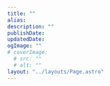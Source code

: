 ```yaml
---
title: ""
alias: 
description: ""
publishDate: 
updatedDate: 
ogImage: ""
# coverImage: 
  # src: ""
  # alt: ""
layout: "../layouts/Page.astro"
---
```




